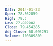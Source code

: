 ```yaml
---
Date: 2014-01-23
Open: 78.562859
High: 79.5
Low: 77.830002
Close: 79.454285
Adj Close: 68.096291
Volume: 100809800
---
```

